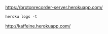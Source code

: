https://brotonrecorder-server.herokuapp.com/

``` heroku logs -t ```

http://kaffeine.herokuapp.com/
